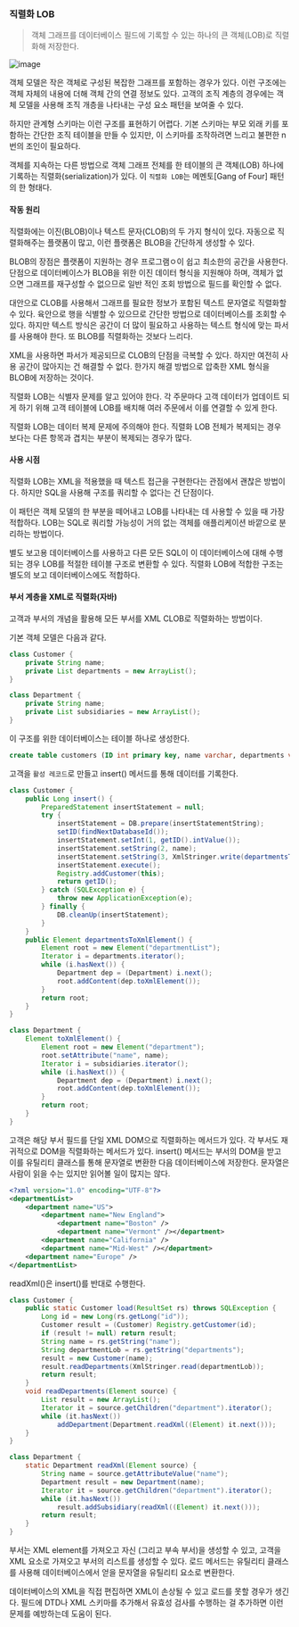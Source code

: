 ### 직렬화 LOB

> 객체 그래프를 데이터베이스 필드에 기록할 수 있는 하나의 큰 객체(LOB)로 직렬화해 저장한다.

![image](https://github.com/jongfeel/BookReview/assets/17442457/7c5b52ed-dbb8-4096-9898-f1e627927a82)

객체 모델은 작은 객체로 구성된 복잡한 그래프를 포함하는 경우가 있다.
이런 구조에는 객체 자체의 내용에 더해 객체 간의 연결 정보도 있다.
고객의 조직 계층의 경우에는 객체 모델을 사용해 조직 개층을 나타내는 구성 요소 패턴을 보여줄 수 있다.

하지만 관계형 스키마는 이런 구조를 표현하기 어렵다.
기본 스키마는 부모 외래 키를 포함하는 간단한 조직 테이블을 만들 수 있지만, 이 스키마를 조작하려면 느리고 불편한 n 번의 조인이 필요하다.

객체를 지속하는 다른 방법으로 객체 그래프 전체를 한 테이블의 큰 객체(LOB) 하나에 기록하는 직렬화(serialization)가 있다.
이 `직렬화 LOB`는 메멘토[Gang of Four] 패턴의 한 형태다.

#### 작동 원리

직렬화에는 이진(BLOB)이나 텍스트 문자(CLOB)의 두 가지 형식이 있다.
자동으로 직렬화해주는 플랫폼이 많고, 이런 플랫폼은 BLOB을 간단하게 생성할 수 있다.

BLOB의 장점은 플랫폼이 지원하는 경우 프로그램ㅇ이 쉽고 최소한의 공간을 사용한다.
단점으로 데이터베이스가 BLOB을 위한 이진 데이터 형식을 지원해야 하며, 객체가 없으면 그래프를 재구성할 수 없으므로 일반 적인 조회 방법으로 필드를 확인할 수 없다.

대안으로 CLOB를 사용해서 그래프를 필요한 정보가 포함된 텍스트 문자열로 직렬화할 수 있다.
육안으로 행을 식별할 수 있으므로 간단한 방법으로 데이터베이스를 조회할 수 있다.
하지만 텍스트 방식은 공간이 더 많이 필요하고 사용하는 텍스트 형식에 맞는 파서를 사용해야 한다.
또 BLOB를 직렬화하는 것보다 느리다.

XML을 사용하면 파서가 제공되므로 CLOB의 단점을 극복할 수 있다.
하지만 여전히 사용 공간이 많아지는 건 해결할 수 없다.
한가지 해결 방법으로 압축한 XML 형식을 BLOB에 저장하는 것이다. 

직렬화 LOB는 식별자 문제를 알고 있어야 한다.
각 주문마다 고객 데이터가 업데이트 되게 하기 위해 고객 테이블에 LOB를 배치해 여러 주문에서 이를 연결할 수 있게 한다.

직렬화 LOB는 데이터 복제 문제에 주의해야 한다.
직렬화 LOB 전체가 복제되는 경우 보다는 다른 항목과 겹치는 부분이 복제되는 경우가 많다.

#### 사용 시점

직렬화 LOB는 XML을 적용했을 때 텍스트 접근을 구현한다는 관점에서 괜찮은 방법이다.
하지만 SQL을 사용해 구조를 쿼리할 수 없다는 건 단점이다.

이 패턴은 객체 모델의 한 부분을 떼어내고 LOB를 나타내는 데 사용할 수 있을 때 가장 적합하다.
LOB는 SQL로 쿼리할 가능성이 거의 없는 객체를 애플리케이션 바깥으로 분리하는 방법이다.

별도 보고용 데이터베이스를 사용하고 다른 모든 SQL이 이 데이터베이스에 대해 수행되는 경우 LOB를 적절한 테이블 구조로 변환할 수 있다.
직렬화 LOB에 적합한 구조는 별도의 보고 데이터베이스에도 적합하다.

#### 부서 계층을 XML로 직렬화(자바)

고객과 부서의 개념을 활용해 모든 부서를 XML CLOB로 직렬화하는 방법이다.

기본 객체 모델은 다음과 같다.

``` java
class Customer {
    private String name;
    private List departments = new ArrayList();
}

class Department {
    private String name;
    private List subsidiaries = new ArrayList();
}
```

이 구조를 위한 데이터베이스는 테이블 하나로 생성한다.

``` sql
create table customers (ID int primary key, name varchar, departments varchar)
```

고객을 `활성 레코드`로 만들고 insert() 메서드를 통해 데이터를 기록한다.

``` java
class Customer {
    public Long insert() {
        PreparedStatement insertStatement = null;
        try {
            insertStatement = DB.prepare(insertStatementString);
            setID(findNextDatabaseId());
            insertStatement.setInt(1, getID().intValue());
            insertStatement.setString(2, name);
            insertStatement.setString(3, XmlStringer.write(departmentsToXmlElement()));
            insertStatement.execute();
            Registry.addCustomer(this);
            return getID();
        } catch (SQLException e) {
            throw new ApplicationException(e);
        } finally {
            DB.cleanUp(insertStatement);
        }
    }
    public Element departmentsToXmlElement() {
        Element root = new Element("departmentList");
        Iterator i = departments.iterator();
        while (i.hasNext()) {
            Department dep = (Department) i.next();
            root.addContent(dep.toXmlElement());
        }
        return root;
    }
}

class Department {
    Element toXmlElement() {
        Element root = new Element("department");
        root.setAttribute("name", name);
        Iterator i = subsidiaries.iterator();
        while (i.hasNext()) {
            Department dep = (Department) i.next();
            root.addContent(dep.toXmlElement());
        }
        return root;
    }
}
```

고객은 해당 부서 필드를 단일 XML DOM으로 직렬화하는 메서드가 있다.
각 부서도 재귀적으로 DOM을 직렬화하는 메서드가 있다.
insert() 메서드는 부서의 DOM을 받고 이를 유틸리티 클래스를 통해 문자열로 변환한 다음 데이터베이스에 저장한다.
문자열은 사람이 읽을 수는 있지만 읽어볼 일이 많지는 않다.

``` xml
<?xml version="1.0" encoding="UTF-8"?>
<departmentList>
	<department name="US">
		<department name="New England">
			<department name="Boston" />
			<department name="Vermont" /></department>
		<department name="California" />
		<department name="Mid-West" /></department>
	<department name="Europe" />
</departmentList>
```

readXml()은 insert()를 반대로 수행한다.

``` java
class Customer {
    public static Customer load(ResultSet rs) throws SQLException {
        Long id = new Long(rs.getLong("id"));
        Customer result = (Customer) Registry.getCustomer(id);
        if (result != null) return result;
        String name = rs.getString("name");
        String departmentLob = rs.getString("departments");
        result = new Customer(name);
        result.readDepartments(XmlStringer.read(departmentLob));
        return result;
    }
    void readDepartments(Element source) {
        List result = new ArrayList();
        Iterator it = source.getChildren("department").iterator();
        while (it.hasNext())
            addDepartment(Department.readXml((Element) it.next()));
    }
}

class Department {
    static Department readXml(Element source) {
        String name = source.getAttributeValue("name");
        Department result = new Department(name);
        Iterator it = source.getChildren("department").iterator();
        while (it.hasNext())
            result.addSubsidiary(readXml((Element) it.next()));
        return result;
    }
}
```

부서는 XML element를 가져오고 자신 (그리고 부속 부서)을 생성할 수 있고, 고객을 XML 요소로 가져오고 부서의 리스트를 생성할 수 있다.
로드 메서드는 유틸리티 클래스를 사용해 데이터베이스에서 얻을 문자열을 유틸리티 요소로 변환한다.

데이터베이스의 XML을 직접 편집하면 XML이 손상될 수 있고 로드를 못할 경우가 생긴다.
필드에 DTD나 XML 스키마를 추가해서 유효성 검사를 수행하는 걸 추가하면 이런 문제를 예방하는데 도움이 된다.